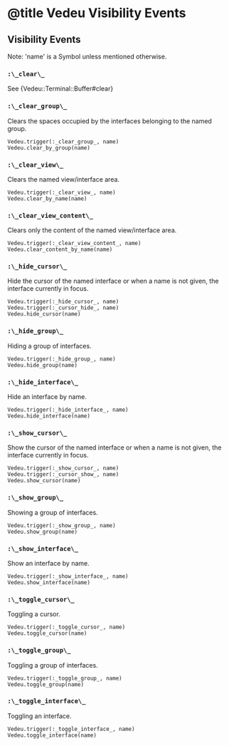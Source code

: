 # @title Vedeu Visibility Events

## Visibility Events

Note: 'name' is a Symbol unless mentioned otherwise.

### `:\_clear\_`
See {Vedeu::Terminal::Buffer#clear}

### `:\_clear_group\_`
Clears the spaces occupied by the interfaces belonging to the named
group.

    Vedeu.trigger(:_clear_group_, name)
    Vedeu.clear_by_group(name)

### `:\_clear_view\_`
Clears the named view/interface area.

    Vedeu.trigger(:_clear_view_, name)
    Vedeu.clear_by_name(name)

### `:\_clear_view_content\_`
Clears only the content of the named view/interface area.

    Vedeu.trigger(:_clear_view_content_, name)
    Vedeu.clear_content_by_name(name)

### `:\_hide_cursor\_`
Hide the cursor of the named interface or when a name is not given,
the interface currently in focus.

    Vedeu.trigger(:_hide_cursor_, name)
    Vedeu.trigger(:_cursor_hide_, name)
    Vedeu.hide_cursor(name)

### `:\_hide_group\_`
Hiding a group of interfaces.

    Vedeu.trigger(:_hide_group_, name)
    Vedeu.hide_group(name)

### `:\_hide_interface\_`
Hide an interface by name.

    Vedeu.trigger(:_hide_interface_, name)
    Vedeu.hide_interface(name)

### `:\_show_cursor\_`
Show the cursor of the named interface or when a name is not given,
the interface currently in focus.

    Vedeu.trigger(:_show_cursor_, name)
    Vedeu.trigger(:_cursor_show_, name)
    Vedeu.show_cursor(name)

### `:\_show_group\_`
Showing a group of interfaces.

    Vedeu.trigger(:_show_group_, name)
    Vedeu.show_group(name)

### `:\_show_interface\_`
Show an interface by name.

    Vedeu.trigger(:_show_interface_, name)
    Vedeu.show_interface(name)

### `:\_toggle_cursor\_`
Toggling a cursor.

    Vedeu.trigger(:_toggle_cursor_, name)
    Vedeu.toggle_cursor(name)

### `:\_toggle_group\_`
Toggling a group of interfaces.

    Vedeu.trigger(:_toggle_group_, name)
    Vedeu.toggle_group(name)

### `:\_toggle_interface\_`
Toggling an interface.

    Vedeu.trigger(:_toggle_interface_, name)
    Vedeu.toggle_interface(name)
